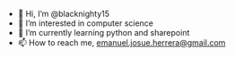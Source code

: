 - 👋 Hi, I’m @blacknighty15
- 👀 I’m interested in computer science
- 🌱 I’m currently learning python and sharepoint
- 📫 How to reach me, emanuel.josue.herrera@gmail.com

<!---
blacknighty15/blacknighty15 is a ✨ special ✨ repository because its `README.md` (this file) appears on your GitHub profile.
You can click the Preview link to take a look at your changes.
--->
